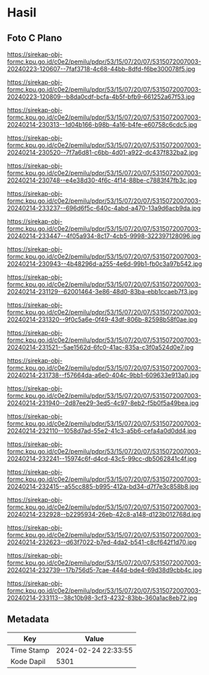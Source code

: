 # Hasil

## Foto C Plano

https://sirekap-obj-formc.kpu.go.id/c0e2/pemilu/pdpr/53/15/07/20/07/5315072007003-20240223-120607--7faf3718-4c68-44bb-8dfd-f6be300078f5.jpg

https://sirekap-obj-formc.kpu.go.id/c0e2/pemilu/pdpr/53/15/07/20/07/5315072007003-20240223-120809--b8da0cdf-bcfa-4b5f-bfb9-661252a67f53.jpg

https://sirekap-obj-formc.kpu.go.id/c0e2/pemilu/pdpr/53/15/07/20/07/5315072007003-20240214-230313--1d04b166-b98b-4a16-b4fe-e60758c6cdc5.jpg

https://sirekap-obj-formc.kpu.go.id/c0e2/pemilu/pdpr/53/15/07/20/07/5315072007003-20240214-230520--7f7a6d81-c6bb-4d01-a922-dc437f832ba2.jpg

https://sirekap-obj-formc.kpu.go.id/c0e2/pemilu/pdpr/53/15/07/20/07/5315072007003-20240214-230748--e4e38d30-4f6c-4f14-88be-c7883f47fb3c.jpg

https://sirekap-obj-formc.kpu.go.id/c0e2/pemilu/pdpr/53/15/07/20/07/5315072007003-20240214-233237--696d6f5c-640c-4abd-a470-13a9d6acb9da.jpg

https://sirekap-obj-formc.kpu.go.id/c0e2/pemilu/pdpr/53/15/07/20/07/5315072007003-20240214-233447--4f05a934-8c17-4cb5-9998-322397128096.jpg

https://sirekap-obj-formc.kpu.go.id/c0e2/pemilu/pdpr/53/15/07/20/07/5315072007003-20240214-230943--4b48296d-a255-4e6d-99b1-fb0c3a97b542.jpg

https://sirekap-obj-formc.kpu.go.id/c0e2/pemilu/pdpr/53/15/07/20/07/5315072007003-20240214-231129--62001464-3e86-48d0-83ba-ebb1ccaeb7f3.jpg

https://sirekap-obj-formc.kpu.go.id/c0e2/pemilu/pdpr/53/15/07/20/07/5315072007003-20240214-231320--9f0c5a6e-0f49-43df-806b-82598b58f0ae.jpg

https://sirekap-obj-formc.kpu.go.id/c0e2/pemilu/pdpr/53/15/07/20/07/5315072007003-20240214-231521--5ae1562d-6fc0-41ac-835a-c3f0a524d0e7.jpg

https://sirekap-obj-formc.kpu.go.id/c0e2/pemilu/pdpr/53/15/07/20/07/5315072007003-20240214-231738--f57664da-a6e0-404c-9bb1-609633e913a0.jpg

https://sirekap-obj-formc.kpu.go.id/c0e2/pemilu/pdpr/53/15/07/20/07/5315072007003-20240214-231940--2d87ee29-3ed5-4c97-8eb2-f5b0f5a49bea.jpg

https://sirekap-obj-formc.kpu.go.id/c0e2/pemilu/pdpr/53/15/07/20/07/5315072007003-20240214-232110--1058d7ad-55e2-41c3-a5b6-cefa4a0d0dd4.jpg

https://sirekap-obj-formc.kpu.go.id/c0e2/pemilu/pdpr/53/15/07/20/07/5315072007003-20240214-232241--15974c6f-d4cd-43c5-99cc-db5062841c4f.jpg

https://sirekap-obj-formc.kpu.go.id/c0e2/pemilu/pdpr/53/15/07/20/07/5315072007003-20240214-232415--a55cc885-b995-412a-bd34-d7f7e3c858b8.jpg

https://sirekap-obj-formc.kpu.go.id/c0e2/pemilu/pdpr/53/15/07/20/07/5315072007003-20240214-232928--b2295934-26eb-42c8-a148-d123b012768d.jpg

https://sirekap-obj-formc.kpu.go.id/c0e2/pemilu/pdpr/53/15/07/20/07/5315072007003-20240214-232623--d63f7022-b7ed-4da2-b541-c8cf642f1d70.jpg

https://sirekap-obj-formc.kpu.go.id/c0e2/pemilu/pdpr/53/15/07/20/07/5315072007003-20240214-232739--17b756d5-7cae-444d-bde4-69d38d9cbb4c.jpg

https://sirekap-obj-formc.kpu.go.id/c0e2/pemilu/pdpr/53/15/07/20/07/5315072007003-20240214-233113--38c10b98-3cf3-4232-83bb-360a1ac8eb72.jpg


## Metadata

| Key        | Value               |
| ---------- | ------------------- |
| Time Stamp | 2024-02-24 22:33:55 |
| Kode Dapil | 5301                |



